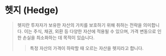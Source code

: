 # 헷지 (Hedge)

> 헷지란 투자자가 보유한 자산의 가치를 보호하기 위해 취하는 전략을 의미합니다. 이는 주식, 채권, 외환 등 다양한 자산에 적용될 수 있으며, 가격 변동으로 인한 손실을 최소화하는 데 목적이 있습니다.
>
> > 특정 자산의 가격이 하락할 때 오르는 자산을 헷지라고 합니다.
